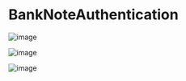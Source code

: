 # BankNoteAuthentication

![image](https://user-images.githubusercontent.com/25953950/209979216-fc26dc6f-c32d-4be0-8f76-1c6056ebb64c.png)

![image](https://user-images.githubusercontent.com/25953950/209979299-65218750-7ad9-4fa2-90f0-aa6e1044fc6b.png)

![image](https://user-images.githubusercontent.com/25953950/209979379-446434dc-b6d1-4588-951d-816153348614.png)
